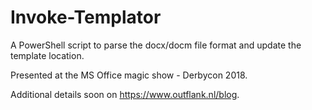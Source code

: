 # Invoke-Templator

A PowerShell script to parse the docx/docm file format and update the template location.

Presented at the MS Office magic show - Derbycon 2018.

Additional details soon on https://www.outflank.nl/blog.
